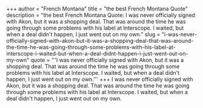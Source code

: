 +++
author = "French Montana"
title = "the best French Montana Quote"
description = "the best French Montana Quote: I was never officially signed with Akon, but it was a shopping deal. That was around the time he was going through some problems with his label at Interscope. I waited, but when a deal didn't happen, I just went out on my own."
slug = "i-was-never-officially-signed-with-akon-but-it-was-a-shopping-deal-that-was-around-the-time-he-was-going-through-some-problems-with-his-label-at-interscope-i-waited-but-when-a-deal-didnt-happen-i-just-went-out-on-my-own"
quote = '''I was never officially signed with Akon, but it was a shopping deal. That was around the time he was going through some problems with his label at Interscope. I waited, but when a deal didn't happen, I just went out on my own.'''
+++
I was never officially signed with Akon, but it was a shopping deal. That was around the time he was going through some problems with his label at Interscope. I waited, but when a deal didn't happen, I just went out on my own.
